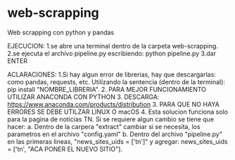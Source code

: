 # web-scrapping
Web scrapping con python y pandas

 EJECUCION: 
  1.se abre una terminal dentro de la carpeta web-scrapping.
  2.se ejecuta el archivo pipeline.py escribiendo: python pipeline.py 
  3.dar ENTER
  
 ACLARACIONES: 
  1.Si hay algun error de librerias, hay que descargarlas: como pandas, requests, etc. Utilizando la sentencia (dentro de la terminal): pip install "NOMBRE_LIBRERIA".
  2. PARA MEJOR FUNCIONAMIENTO UTILIZAR ANACONDA CON PYTHON 3. DESCARGA: https://www.anaconda.com/products/distribution
  3. PARA QUE NO HAYA ERRORES SE DEBE UTILZAR LINUX O macOS
  4. Esta solucion funciona solo para la pagina de noticias TN. Si se requiere algun cambio se tiene que hacer: 
      a. Dentro de la carpera "extract" cambiar si se necesita, los parametros en el archivo "config.yaml"
      b. Dentro del archivo "pipeline.py" en las primeras lineas, "news_sites_uids = ['tn']" y agregar: news_sites_uids = ['tn', "ACA PONER EL NUEVO SITIO"].
 
